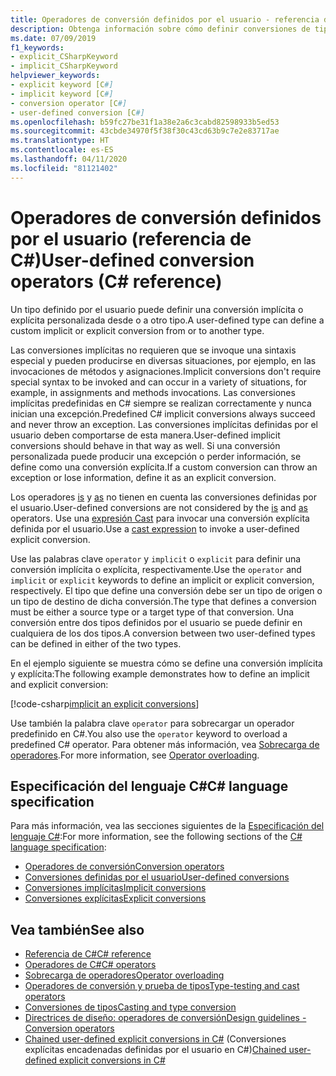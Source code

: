 ```yaml
---
title: Operadores de conversión definidos por el usuario - referencia de C#
description: Obtenga información sobre cómo definir conversiones de tipos implícitas y explícitas personalizadas en C#.
ms.date: 07/09/2019
f1_keywords:
- explicit_CSharpKeyword
- implicit_CSharpKeyword
helpviewer_keywords:
- explicit keyword [C#]
- implicit keyword [C#]
- conversion operator [C#]
- user-defined conversion [C#]
ms.openlocfilehash: b59fc27be31f1a38e2a6c3cabd82598933b5ed53
ms.sourcegitcommit: 43cbde34970f5f38f30c43cd63b9c7e2e83717ae
ms.translationtype: HT
ms.contentlocale: es-ES
ms.lasthandoff: 04/11/2020
ms.locfileid: "81121402"
---
```

# <a name="user-defined-conversion-operators-c-reference"></a><span data-ttu-id="c2ab6-103">Operadores de conversión definidos por el usuario (referencia de C#)</span><span class="sxs-lookup"><span data-stu-id="c2ab6-103">User-defined conversion operators (C# reference)</span></span>

<span data-ttu-id="c2ab6-104">Un tipo definido por el usuario puede definir una conversión implícita o explícita personalizada desde o a otro tipo.</span><span class="sxs-lookup"><span data-stu-id="c2ab6-104">A user-defined type can define a custom implicit or explicit conversion from or to another type.</span></span>

<span data-ttu-id="c2ab6-105">Las conversiones implícitas no requieren que se invoque una sintaxis especial y pueden producirse en diversas situaciones, por ejemplo, en las invocaciones de métodos y asignaciones.</span><span class="sxs-lookup"><span data-stu-id="c2ab6-105">Implicit conversions don't require special syntax to be invoked and can occur in a variety of situations, for example, in assignments and methods invocations.</span></span> <span data-ttu-id="c2ab6-106">Las conversiones implícitas predefinidas en C# siempre se realizan correctamente y nunca inician una excepción.</span><span class="sxs-lookup"><span data-stu-id="c2ab6-106">Predefined C# implicit conversions always succeed and never throw an exception.</span></span> <span data-ttu-id="c2ab6-107">Las conversiones implícitas definidas por el usuario deben comportarse de esta manera.</span><span class="sxs-lookup"><span data-stu-id="c2ab6-107">User-defined implicit conversions should behave in that way as well.</span></span> <span data-ttu-id="c2ab6-108">Si una conversión personalizada puede producir una excepción o perder información, se define como una conversión explícita.</span><span class="sxs-lookup"><span data-stu-id="c2ab6-108">If a custom conversion can throw an exception or lose information, define it as an explicit conversion.</span></span>

<span data-ttu-id="c2ab6-109">Los operadores [is](type-testing-and-cast.md#is-operator) y [as](type-testing-and-cast.md#as-operator) no tienen en cuenta las conversiones definidas por el usuario.</span><span class="sxs-lookup"><span data-stu-id="c2ab6-109">User-defined conversions are not considered by the [is](type-testing-and-cast.md#is-operator) and [as](type-testing-and-cast.md#as-operator) operators.</span></span> <span data-ttu-id="c2ab6-110">Use una [expresión Cast](type-testing-and-cast.md#cast-expression) para invocar una conversión explícita definida por el usuario.</span><span class="sxs-lookup"><span data-stu-id="c2ab6-110">Use a [cast expression](type-testing-and-cast.md#cast-expression) to invoke a user-defined explicit conversion.</span></span>

<span data-ttu-id="c2ab6-111">Use las palabras clave `operator` y `implicit` o `explicit` para definir una conversión implícita o explícita, respectivamente.</span><span class="sxs-lookup"><span data-stu-id="c2ab6-111">Use the `operator` and `implicit` or `explicit` keywords to define an implicit or explicit conversion, respectively.</span></span> <span data-ttu-id="c2ab6-112">El tipo que define una conversión debe ser un tipo de origen o un tipo de destino de dicha conversión.</span><span class="sxs-lookup"><span data-stu-id="c2ab6-112">The type that defines a conversion must be either a source type or a target type of that conversion.</span></span> <span data-ttu-id="c2ab6-113">Una conversión entre dos tipos definidos por el usuario se puede definir en cualquiera de los dos tipos.</span><span class="sxs-lookup"><span data-stu-id="c2ab6-113">A conversion between two user-defined types can be defined in either of the two types.</span></span>

<span data-ttu-id="c2ab6-114">En el ejemplo siguiente se muestra cómo se define una conversión implícita y explícita:</span><span class="sxs-lookup"><span data-stu-id="c2ab6-114">The following example demonstrates how to define an implicit and explicit conversion:</span></span>

[!code-csharp[implicit an explicit conversions](snippets/UserDefinedConversions.cs)]

<span data-ttu-id="c2ab6-115">Use también la palabra clave `operator` para sobrecargar un operador predefinido en C#.</span><span class="sxs-lookup"><span data-stu-id="c2ab6-115">You also use the `operator` keyword to overload a predefined C# operator.</span></span> <span data-ttu-id="c2ab6-116">Para obtener más información, vea [Sobrecarga de operadores](operator-overloading.md).</span><span class="sxs-lookup"><span data-stu-id="c2ab6-116">For more information, see [Operator overloading](operator-overloading.md).</span></span>

## <a name="c-language-specification"></a><span data-ttu-id="c2ab6-117">Especificación del lenguaje C#</span><span class="sxs-lookup"><span data-stu-id="c2ab6-117">C# language specification</span></span>

<span data-ttu-id="c2ab6-118">Para más información, vea las secciones siguientes de la [Especificación del lenguaje C#](~/_csharplang/spec/introduction.md):</span><span class="sxs-lookup"><span data-stu-id="c2ab6-118">For more information, see the following sections of the [C# language specification](~/_csharplang/spec/introduction.md):</span></span>

- [<span data-ttu-id="c2ab6-119">Operadores de conversión</span><span class="sxs-lookup"><span data-stu-id="c2ab6-119">Conversion operators</span></span>](~/_csharplang/spec/classes.md#conversion-operators)
- [<span data-ttu-id="c2ab6-120">Conversiones definidas por el usuario</span><span class="sxs-lookup"><span data-stu-id="c2ab6-120">User-defined conversions</span></span>](~/_csharplang/spec/conversions.md#user-defined-conversions)
- [<span data-ttu-id="c2ab6-121">Conversiones implícitas</span><span class="sxs-lookup"><span data-stu-id="c2ab6-121">Implicit conversions</span></span>](~/_csharplang/spec/conversions.md#implicit-conversions)
- [<span data-ttu-id="c2ab6-122">Conversiones explícitas</span><span class="sxs-lookup"><span data-stu-id="c2ab6-122">Explicit conversions</span></span>](~/_csharplang/spec/conversions.md#explicit-conversions)

## <a name="see-also"></a><span data-ttu-id="c2ab6-123">Vea también</span><span class="sxs-lookup"><span data-stu-id="c2ab6-123">See also</span></span>

- [<span data-ttu-id="c2ab6-124">Referencia de C#</span><span class="sxs-lookup"><span data-stu-id="c2ab6-124">C# reference</span></span>](../index.md)
- [<span data-ttu-id="c2ab6-125">Operadores de C#</span><span class="sxs-lookup"><span data-stu-id="c2ab6-125">C# operators</span></span>](index.md)
- [<span data-ttu-id="c2ab6-126">Sobrecarga de operadores</span><span class="sxs-lookup"><span data-stu-id="c2ab6-126">Operator overloading</span></span>](operator-overloading.md)
- [<span data-ttu-id="c2ab6-127">Operadores de conversión y prueba de tipos</span><span class="sxs-lookup"><span data-stu-id="c2ab6-127">Type-testing and cast operators</span></span>](type-testing-and-cast.md)
- [<span data-ttu-id="c2ab6-128">Conversiones de tipos</span><span class="sxs-lookup"><span data-stu-id="c2ab6-128">Casting and type conversion</span></span>](../../programming-guide/types/casting-and-type-conversions.md)
- [<span data-ttu-id="c2ab6-129">Directrices de diseño: operadores de conversión</span><span class="sxs-lookup"><span data-stu-id="c2ab6-129">Design guidelines - Conversion operators</span></span>](../../../standard/design-guidelines/operator-overloads.md#conversion-operators)
- <span data-ttu-id="c2ab6-130">[Chained user-defined explicit conversions in C#](https://docs.microsoft.com/archive/blogs/ericlippert/chained-user-defined-explicit-conversions-in-c) (Conversiones explícitas encadenadas definidas por el usuario en C#)</span><span class="sxs-lookup"><span data-stu-id="c2ab6-130">[Chained user-defined explicit conversions in C#](https://docs.microsoft.com/archive/blogs/ericlippert/chained-user-defined-explicit-conversions-in-c)</span></span>
